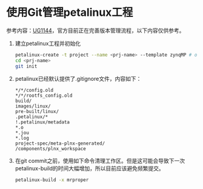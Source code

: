 # 使用Git管理petalinux工程
参考内容：[UG1144](https://www.xilinx.com/support/documentation/sw_manuals/xilinx2019_1/ug1144-petalinux-tools-reference-guide.pdf)，官方目前正在完善版本管理流程，以下内容仅供参考。

1. 建立petalinux工程并初始化
   ``` bash
   petalinux-create -t project --name <prj-name> --template zynqMP # or any way you like
   cd <prj-name>
   git init
   ```
2. petalinux已经默认提供了.gitignore文件，内容如下：
   ```
   */*/config.old
   */*/rootfs_config.old
   build/
   images/linux/
   pre-built/linux/
   .petalinux/*
   !.petalinux/metadata
   *.o
   *.jou
   *.log
   project-spec/meta-plnx-generated/
   /components/plnx_workspace
   ```
3. 在git commit之前，使用如下命令清理工作区。但是这可能会导致下一次petalinux-build的时间大幅增加，所以目前应该避免频繁提交。
   ``` bash
   petalinux-build -x mrproper
   ```